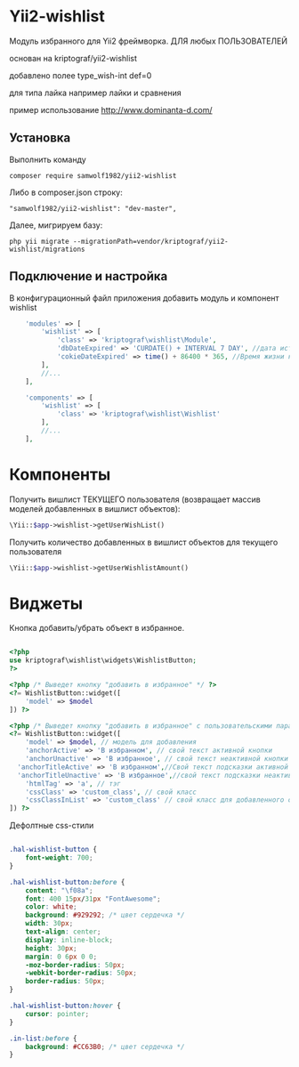 Yii2-wishlist
==========

Модуль избранного для Yii2 фреймворка. ДЛЯ любых ПОЛЬЗОВАТЕЛЕЙ

основан на kriptograf/yii2-wishlist

добавлено полее type_wish-int def=0
 
 для типа лайка например лайки и сравнения 
 
пример использование  http://www.dominanta-d.com/


Установка
---------------------------------
Выполнить команду

```
composer require samwolf1982/yii2-wishlist
```

Либо в composer.json строку:

```
"samwolf1982/yii2-wishlist": "dev-master",
```

Далее, мигрируем базу:

```
php yii migrate --migrationPath=vendor/kriptograf/yii2-wishlist/migrations
```

Подключение и настройка
---------------------------------
В конфигурационный файл приложения добавить модуль и компонент wishlist

```php
    'modules' => [
        'wishlist' => [
            'class' => 'kriptograf\wishlist\Module',
            'dbDateExpired' => 'CURDATE() + INTERVAL 7 DAY', //дата истечения срока действия избранного в БД
            'cokieDateExpired' => time() + 86400 * 365, //Время жизни куки с токеном
        ],
        //...
    ],

    'components' => [
        'wishlist' => [
            'class' => 'kriptograf\wishlist\Wishlist'
        ],
        //...
    ],
```

Компоненты
===========
Получить вишлист ТЕКУЩЕГО пользователя (возвращает массив моделей добавленных в вишлист объектов):
```php
\Yii::$app->wishlist->getUserWishList()
```

Получить количество добавленных в вишлист объектов для текущего пользователя
```php
\Yii::$app->wishlist->getUserWishlistAmount()
```

Виджеты
==========
Кнопка добавить/убрать объект в избранное.

```php

<?php
use kriptograf\wishlist\widgets\WishlistButton;
?>

<?php /* Выведет кнопку "добавить в избранное" */ ?>
<?= WishlistButton::widget([
	'model' => $model
]) ?>

<?php /* Выведет кнопку "добавить в избранное" с пользовательскими параметрами */ ?>
<?= WishlistButton::widget([
	'model' => $model, // модель для добавления
	'anchorActive' => 'В избранном', // свой текст активной кнопки
	'anchorUnactive' => 'В избранное', // свой текст неактивной кнопки
  'anchorTitleActive' => 'В избранном',//Свой текст подсказки активной кнопки
  'anchorTitleUnactive' => 'В избранное',//свой текст подсказки неактивной кнопки
	'htmlTag' => 'a', // тэг
	'cssClass' => 'custom_class', // свой класс
    'cssClassInList' => 'custom_class' // свой класс для добавленного объекта
]) ?>

```

Дефолтные css-стили
```css

.hal-wishlist-button {
    font-weight: 700;
}

.hal-wishlist-button:before {
    content: "\f08a";
    font: 400 15px/31px "FontAwesome";
    color: white;
    background: #929292; /* цвет сердечка */
    width: 30px;
    text-align: center;
    display: inline-block;
    height: 30px;
    margin: 0 6px 0 0;
    -moz-border-radius: 50px;
    -webkit-border-radius: 50px;
    border-radius: 50px;
}

.hal-wishlist-button:hover {
    cursor: pointer;
}

.in-list:before {
    background: #CC63B0; /* цвет сердечка */
}


```
